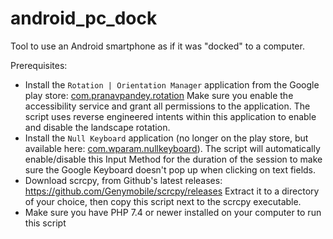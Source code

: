 # android_pc_dock
Tool to use an Android smartphone as if it was "docked" to a computer.

Prerequisites:
- Install the `Rotation | Orientation Manager` application from the Google play store: [com.pranavpandey.rotation](https://play.google.com/store/apps/details?id=com.pranavpandey.rotation)
Make sure you enable the accessibility service and grant all permissions to the application.
The script uses reverse engineered intents within this application to enable and disable the landscape rotation.
- Install the `Null Keyboard` application (no longer on the play store, but available here: [com.wparam.nullkeyboard](https://apkcombo.com/null-keyboard/com.wparam.nullkeyboard/download/apk)).
The script will automatically enable/disable this Input Method for the duration of the session to make sure the Google Keyboard doesn't pop up when clicking on text fields.
- Download scrcpy, from Github's latest releases: https://github.com/Genymobile/scrcpy/releases
Extract it to a directory of your choice, then copy this script next to the scrcpy executable.
- Make sure you have PHP 7.4 or newer installed on your computer to run this script
